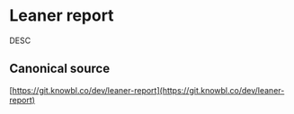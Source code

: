 # Leaner report

DESC

## Canonical source

[https://git.knowbl.co/dev/leaner-report](https://git.knowbl.co/dev/leaner-report)